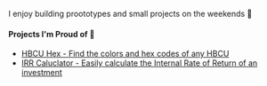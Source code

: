 


<!-- <img height="auto" width="250px" src="https://static.wixstatic.com/media/d2d712_47f911e6c679492ab2b59ae1d6e4ad7c~mv2.jpg/v1/fill/w_506,h_314,al_c,q_80,usm_0.66_1.00_0.01/d2d712_47f911e6c679492ab2b59ae1d6e4ad7c~mv2.jpg"/> -->

I enjoy building proototypes and small projects on the weekends 🤩
<br/>

#### Projects I'm Proud of 🥰
- <a href="http://hbcuhex.com"> HBCU Hex - Find the colors and hex codes of any HBCU</a>
- <a href="http://irrcalculator.xyz"> IRR Caluclator - Easily calculate the Internal Rate of Return of an investment</a>



<br/>



<!---
mattlovestech/mattlovestech is a ✨ special ✨ repository because its `README.md` (this file) appears on your GitHub profile.
You can click the Preview link to take a look at your changes.
--->
